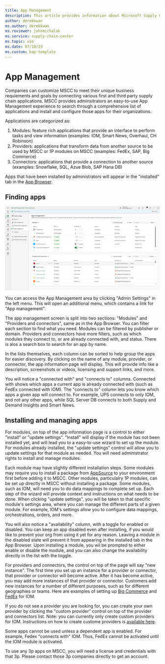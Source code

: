 ```yaml
---
title: App Management
description: This article provides information about Microsoft Supply Chain Center's App Management.
author: derekkwan
ms.author: derekkwan
ms.reviewer: johnmichalak
ms.service: supply-chain-center
ms.topic: use
ms.date: 07/18/23
ms.custom: bap-template
---
```


# App Management

Companies can customize MSCC to meet their unique business requiements and goals by connecting various first and third party supply chain applications. MSCC provides adminsitrators an easy-to-use App Management experience to search through a comprehensive list of applications and install and configure those apps for their organizations. 

Applications are categorized as:

1. Modules: feature rich applications that provide an interface to perform tasks and view information (examples: IOM, Smart News, Overhaul, CH Robinson)
2. Providers: applications that transform data from another source to be used by MSCC or 1P modules on MSCC (examples: FedEx, SAP, Big Commerce)
3. Connectors: applications that provide a connection to another source (examples: Snowflake, SQL, Azue Blob, SAP Hana DB)

Apps that have been installed by administrators will appear in the "installed" tab in the [App Browser](articles/use/appbrowser).

## Finding apps

![Screenshot of App Management](articles/administer/media/appmanagement.png) 

You can access the App Management area by clicking "Admin Settings" in the left menu. This will open an additional menu, which contains a link for "App management".

The app management screen is split into two sections: "Modules" and "Providers and connectors", same as in the App Browser. You can filter each section to find what you need. Modules can be filtered by publisher or domain. Providers and connectors have more filters, such as which modules they connect to, or are already connected with, and status. There is alos a search box to search for an app by name.

In the lists themselves, each column can be sorted to help group the apps for easier discovery. By clicking on the name of any module, provider, or connector, the app information page will display. This will provide info like a description, screenshots or videos, licensing and support links, and more.

You will notice a "connected with" and "connects to" columns. Connected with shows which apps a current app is already connected with (such as FedEx connected with IOM). The "connects to" column lets you know which apps a given app will connect to. For example, UPS connects to only IOM, and not any other apps, while SQL Server DB connects to both Supply and Demand Insights and Smart News.   

## Installing and managing apps

For modules, on top of the app information page is a control to either "install" or "update settings". "Install" will display if the module has not been installed yet, and will lead you to a easy-to-use wizard to set up the module. For modules already installed, the "update settings" control will allow you to update settings for that module as needed. You will need administrator rights to install and manage modules.

Each module may have slightly different installation steps. Some modules may require you to install a package from [AppSource](https://appsource.microsoft.com/en-us/home) to your environment first before adding it to MSCC. Other modules, particulalry 1P modules, can be set up directly in MSCC without installing a package. Some modules, such as IOM, will need you to do data mappings to complete set up. Each step of the wizard will provide context and instructions on what needs to be done. 
When clicking "update settings", you will be taken to that specific module's settings area, where you can manage the different parts of a given module. For example, IOM's settings allow you to configure data mappings, orchestrations, orders, and more.

You will also notice a "availability" column, with a toggle for enabled or disabled. You can keep an app disabled even after installing, if you would like to prevent your org from using it yet for any reason. Leaving a module in the disabled state will prevent it from appearing in the installed tab in the App Browser. Upon installing a module, you wil be prompted to either enable or disable the module, and you can also change the availability directly in the list with the toggle.

For providers and connectors, the control on top of the page will say "new instance". The first time you set up an instance for a provider or connector, that provider or connector will become active. After it has become active, you may add more instances of that provider or connector. Customers add new instances for a number of different purposes, such as for different geographies or teams. Here are examples of setting up [Big Commerce](https://learn.microsoft.com/en-us/dynamics365/intelligent-order-management/set-up-bigcommerce-provider) and [FedEx](https://learn.microsoft.com/en-us/dynamics365/intelligent-order-management/set-up-fedex-provider) for IOM.

If you do not see a provider you are looking for, you can create your own provider by clicking the "custom provider" control on top of the provider and connectors list. Note: you can currently only create custom providers for IOM. Instructions on how to create custome providers is [available here](https://learn.microsoft.com/en-us/dynamics365/intelligent-order-management/create-new-provider). 

Some apps cannot be used unless a dependent app is enabled. For example, Fedex "connects with" IOM. Thus, FedEx cannot be activated until the IOM module is activated.

To use any 3p apps on MSCC, you will need a license and credentials with that 3p. Please contact those 3p companies directly to get an account.
